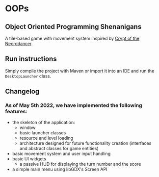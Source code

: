 # OOPs

## Object Oriented Programming Shenanigans

A tile-based game with movement system
inspired by [Crypt of the Necrodancer](https://youtu.be/u_avgU1u6yM).

## Run instructions

Simply compile the project with Maven or import it into an IDE and run
the `DesktopLauncher` class.

## Changelog

### As of May 5th 2022, we have implemented the following features:

* the skeleton of the application:
  - window
  - basic launcher classes
  - resource and level loading
  - architecture designed for future functionality creation (interfaces and abstract classes for game entities)
* basic movement system and user input handling
* basic UI widgets
  - a passive HUD for displaying the turn number and the score
* a simple main menu using libGDX's Screen API
